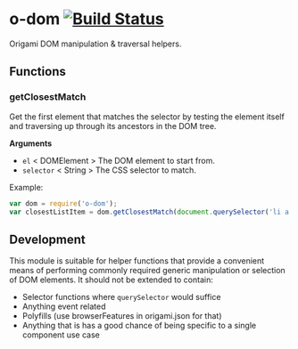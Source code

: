 # o-dom [![Build Status](https://travis-ci.org/Financial-Times/o-dom.png?branch=master)](https://travis-ci.org/Financial-Times/o-dom)

Origami DOM manipulation &amp; traversal helpers.


## Functions

### getClosestMatch

Get the first element that matches the selector by testing the element itself and traversing up through its ancestors in the DOM tree.

__Arguments__

* `el` < DOMElement > The DOM element to start from.
* `selector` < String > The CSS selector to match.


Example:

```javascript
var dom = require('o-dom');
var closestListItem = dom.getClosestMatch(document.querySelector('li a'), 'li');
```

## Development

This module is suitable for helper functions that provide a convenient means of performing commonly required generic manipulation or selection of DOM elements.  It should not be extended to contain:

* Selector functions where `querySelector` would suffice
* Anything event related
* Polyfills (use browserFeatures in origami.json for that)
* Anything that is has a good chance of being specific to a single component use case
